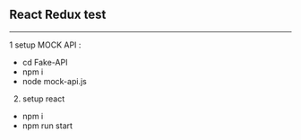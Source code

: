 ## React Redux test



-------------------------------------------
1 setup MOCK API : 
- cd Fake-API 
- npm i
- node mock-api.js

2. setup react
- npm i
- npm run start
